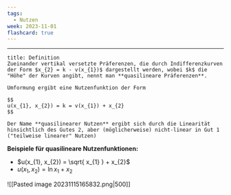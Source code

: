 ```yaml
---
tags:
  - Nutzen
week: 2023-11-01
flashcard: true
---
```

***

```ad-important
title: Definition
Zueinander vertikal versetzte Präferenzen, die durch Indifferenzkurven der Form $x_{2} = k - v(x_{1})$ dargestellt werden, wobei $k$ die "Höhe" der Kurven angibt, nennt man **quasilineare Präferenzen**.

Umformung ergibt eine Nutzenfunktion der Form

$$
u(x_{1}, x_{2}) = k = v(x_{1}) + x_{2}
$$

Der Name **quasilinearer Nutzen** ergibt sich durch die Linearität hinsichtlich des Gutes 2, aber (möglicherweise) nicht-linear in Gut 1 ("teilweise linearer" Nutzen)
```

**Beispiele für quasilineare Nutzenfunktionen:**
- $u(x_{1}, x_{2}) = \sqrt{ x_{1} } + x_{2}$
- $u(x_{1}, x_{2}) = \ln{x_{1}} + x_{2}$

![[Pasted image 20231115165832.png|500]]
